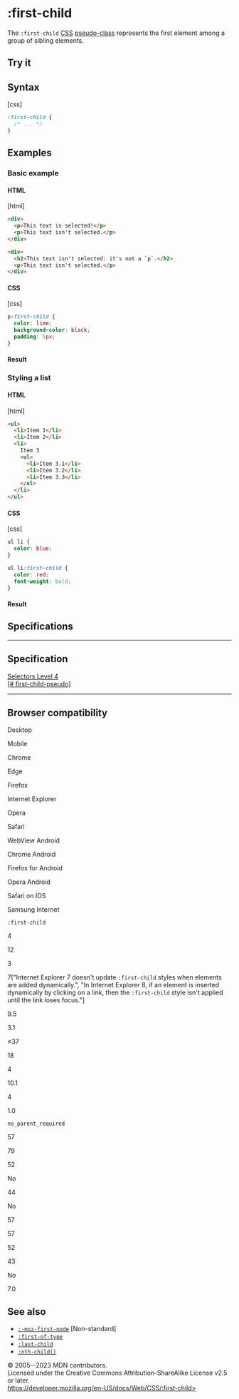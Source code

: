 :first-child
============

The `:first-child`
[CSS](https://developer.mozilla.org/en-US/docs/Web/CSS)
[pseudo-class](pseudo-classes.md) represents the first element among a
group of sibling elements.

Try it
------

Syntax
------

[css]

```css
:first-child {
  /* ... */
}
```

Examples
--------

### Basic example

#### HTML

[html]

```html
<div>
  <p>This text is selected!</p>
  <p>This text isn't selected.</p>
</div>

<div>
  <h2>This text isn't selected: it's not a `p`.</h2>
  <p>This text isn't selected.</p>
</div>
```

#### CSS

[css]

```css
p:first-child {
  color: lime;
  background-color: black;
  padding: 5px;
}
```

#### Result

### Styling a list

#### HTML

[html]

```html
<ul>
  <li>Item 1</li>
  <li>Item 2</li>
  <li>
    Item 3
    <ul>
      <li>Item 3.1</li>
      <li>Item 3.2</li>
      <li>Item 3.3</li>
    </ul>
  </li>
</ul>
```

#### CSS

[css]

```css
ul li {
  color: blue;
}

ul li:first-child {
  color: red;
  font-weight: bold;
}
```

#### Result

Specifications
--------------

  --------------------------------------------------------------------------------------

Specification
  --------------------------------------------------------------------------------------

  [Selectors Level 4\
  [\#
  first-child-pseudo]](https://drafts.csswg.org/selectors/#first-child-pseudo)

  --------------------------------------------------------------------------------------

Browser compatibility
---------------------

Desktop

Mobile

Chrome

Edge

Firefox

Internet Explorer

Opera

Safari

WebView Android

Chrome Android

Firefox for Android

Opera Android

Safari on IOS

Samsung Internet

`:first-child`

4

12

3

7\[\"Internet Explorer 7 doesn\'t update `:first-child` styles when
elements are added dynamically.\", \"In Internet Explorer 8, if an
element is inserted dynamically by clicking on a link, then the
`:first-child` style isn\'t applied until the link loses focus.\"\]

9.5

3.1

≤37

18

4

10.1

4

1.0

`no_parent_required`

57

79

52

No

44

No

57

57

52

43

No

7.0

See also
--------

- [`:-moz-first-node`](:-moz-first-node)
    [Non-standard]
- [`:first-of-type`](:first-of-type)
- [`:last-child`](:last-child)
- [`:nth-child()`](:nth-child)

© 2005--2023 MDN contributors.\
Licensed under the Creative Commons Attribution-ShareAlike License v2.5
or later.\
https://developer.mozilla.org/en-US/docs/Web/CSS/:first-child>
